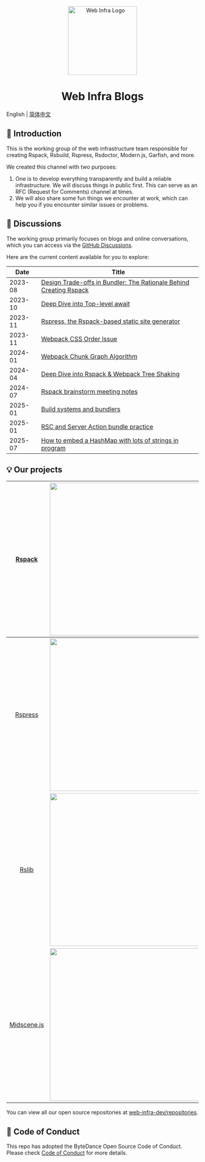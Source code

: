 <div align="center">
  <a href="https://webinfra.org/" target="blank"><img src="https://lf3-static.bytednsdoc.com/obj/eden-cn/zq-uylkvT/ljhwZthlaukjlkulzlp/web-infra-logo.png" width="180" alt="Web Infra Logo" /></a>
</div>

<h1 align="center">Web Infra Blogs</h1>

English | [简体中文](./README.zh-CN.md)

## 👋 Introduction

This is the working group of the web infrastructure team responsible for creating Rspack, Rsbuild, Rspress, Rsdoctor, Modern.js, Garfish, and more.

We created this channel with two purposes:

1. One is to develop everything transparently and build a reliable infrastructure. We will discuss things in public first. This can serve as an RFC (Request for Comments) channel at times.
2. We will also share some fun things we encounter at work, which can help you if you encounter similar issues or problems.

## 💬 Discussions

The working group primarily focuses on blogs and online conversations, which you can access via the [GitHub Discussions](https://github.com/web-infra-dev/wg/discussions).

Here are the current content available for you to explore:

| Date    | Title                                                                                                                   |
| ------- | ----------------------------------------------------------------------------------------------------------------------- |
| 2023-08 | [Design Trade-offs in Bundler: The Rationale Behind Creating Rspack](https://github.com/web-infra-dev/wg/discussions/1) |
| 2023-10 | [Deep Dive into Top-level await](https://github.com/orgs/web-infra-dev/discussions/9)                                   |
| 2023-11 | [Rspress, the Rspack-based static site generator](https://github.com/web-infra-dev/wg/discussions/5)                    |
| 2023-11 | [Webpack CSS Order Issue](https://github.com/orgs/web-infra-dev/discussions/12)                                         |
| 2024-01 | [Webpack Chunk Graph Algorithm](https://github.com/orgs/web-infra-dev/discussions/15)                                   |
| 2024-04 | [Deep Dive into Rspack & Webpack Tree Shaking](https://github.com/orgs/web-infra-dev/discussions/17)                    |
| 2024-07 | [Rspack brainstorm meeting notes](https://github.com/web-infra-dev/rspack/discussions/7405)                             |
| 2025-01 | [Build systems and bundlers](https://github.com/orgs/web-infra-dev/discussions/24)                                      |
| 2025-01 | [RSC and Server Action bundle practice](https://github.com/orgs/web-infra-dev/discussions/23)                           |
| 2025-07 | [How to embed a HashMap with lots of strings in program](https://github.com/orgs/web-infra-dev/discussions/27)          |

## 💡 Our projects

|    [Rspack](https://github.com/web-infra-dev/rspack)     |  <a href="https://github.com/web-infra-dev/rspack" target="blank"><img src="https://github.com/user-attachments/assets/62a89253-dfdc-4564-b900-72b9e5186643" width="400" /></a>  |   [Rsbuild](https://github.com/web-infra-dev/rsbuild)   |  <a href="https://github.com/web-infra-dev/rsbuild" target="blank"><img src="https://github.com/user-attachments/assets/6ba8fe2e-9160-4841-b298-82773a3466e1" width="400" /></a>  |
| :------------------------------------------------------: | :------------------------------------------------------------------------------------------------------------------------------------------------------------------------------: | :-----------------------------------------------------: | :-------------------------------------------------------------------------------------------------------------------------------------------------------------------------------: |
|   [Rspress](https://github.com/web-infra-dev/rspress)    | <a href="https://github.com/web-infra-dev/rspress" target="blank"><img src="https://github.com/user-attachments/assets/610e5b3f-2f1a-4a0c-81a9-bc75bc0928cb" width="400" /></a>  |  [Rsdoctor](https://github.com/web-infra-dev/rsdoctor)  | <a href="https://github.com/web-infra-dev/rsdoctor" target="blank"><img src="https://github.com/user-attachments/assets/3b1612e5-c6d0-43ee-9313-722a2458d4be" width="400" /></a>  |
|     [Rslib](https://github.com/web-infra-dev/rslib)      |  <a href="https://github.com/web-infra-dev/rslib" target="blank"><img src="https://github.com/user-attachments/assets/39cb6d20-b6e7-48e9-bb48-b8a8f2a2c680" width="400" /></a>   |    [Rstest](https://github.com/web-infra-dev/rstest)    |  <a href="https://github.com/web-infra-dev/rstest" target="blank"><img src="https://github.com/user-attachments/assets/c87a3499-2a54-40c4-9d2c-7575d85d6d9b" width="400" /></a>   |
| [Midscene.js](https://github.com/web-infra-dev/midscene) | <a href="https://github.com/web-infra-dev/midscene" target="blank"><img src="https://github.com/user-attachments/assets/1cc0330f-91c3-4e27-8035-e730b05e1104" width="400" /></a> | [Modern.js](https://github.com/web-infra-dev/modern.js) | <a href="https://github.com/web-infra-dev/modern.js" target="blank"><img src="https://github.com/user-attachments/assets/9bdc7030-53cc-4d98-bcd0-c2a2bdc273ce" width="400" /></a> |

You can view all our open source repositories at [web-infra-dev/repositories](https://github.com/orgs/web-infra-dev/repositories?sort=stargazers).

## 🤝 Code of Conduct

This repo has adopted the ByteDance Open Source Code of Conduct. Please check [Code of Conduct](./CODE_OF_CONDUCT.md) for more details.
